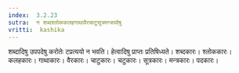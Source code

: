 ```yaml
---
index:  3.2.23
sutra:  न शब्दश्लोककलहगाथावैरचाटुसूत्रमन्त्रपदेषु
vritti:  kashika 
---
```


शब्दादिषु उपपदेषु करोतेः टप्रत्ययो न भवति। हेत्वादिषु प्राप्तः प्रतिषिध्यते। शब्दकारः। श्लोककारः। कलहकारः। गाथाकारः। वैरकारः। चाटुकारः। चटुकारः। सूत्रकारः। मन्त्रकारः। पदकारः।

